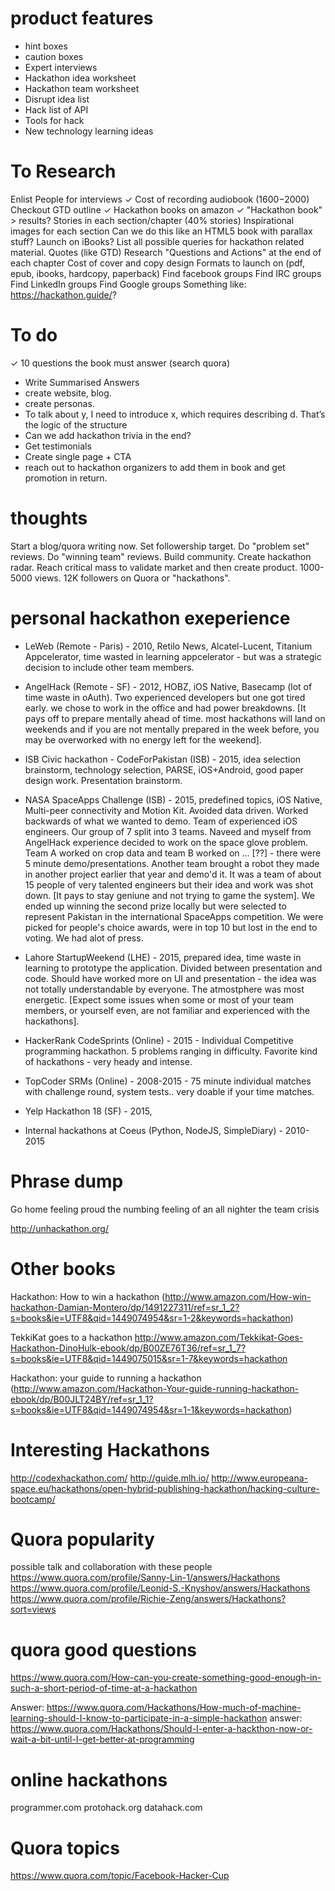 # product features
- hint boxes
- caution boxes
- Expert interviews
- Hackathon idea worksheet
- Hackathon team worksheet
- Disrupt idea list
- Hack list of API
- Tools for hack
- New technology learning ideas

# To Research
Enlist People for interviews
✓ Cost of recording audiobook ($1600-$2000)
Checkout GTD outline
✓ Hackathon books on amazon
✓ "Hackathon book" > results?
Stories in each section/chapter (40% stories)
Inspirational images for each section
Can we do this like an HTML5 book with parallax stuff?
Launch on iBooks?
List all possible queries for hackathon related material. 
Quotes (like GTD)
Research "Questions and Actions" at the end of each chapter
Cost of cover and copy design
Formats to launch on (pdf, epub, ibooks, hardcopy, paperback)
Find facebook groups
Find IRC groups
Find LinkedIn groups
Find Google groups
Something like: https://hackathon.guide/?

# To do
✓ 10 questions the book must answer (search quora)
- Write Summarised Answers
- create website, blog. 
- create personas.
- To talk about y, I need to introduce x, which requires describing d. That’s the logic of the structure
- Can we add hackathon trivia in the end?
- Get testimonials
- Create single page + CTA
- reach out to hackathon organizers to add them in book and get promotion in return. 


# thoughts
Start a blog/quora writing now.
Set followership target. 
Do "problem set" reviews. 
Do "winning team" reviews. 
Build community. 
Create hackathon radar. 
Reach critical mass to validate market and then create product.
1000-5000 views. 12K followers on Quora or "hackathons". 

# personal hackathon exeperience
- LeWeb (Remote - Paris) - 2010, Retilo News, Alcatel-Lucent, Titanium Appcelerator, time wasted in learning appcelerator - but was a strategic decision to include other team members. 
 
- AngelHack (Remote - SF) - 2012, HOBZ, iOS Native, Basecamp (lot of time waste in oAuth). Two experienced developers but one got tired early. we chose to work in the office and had power breakdowns. [It pays off to prepare mentally ahead of time. most hackathons will land on weekends and if you are not mentally prepared in the week before, you may be overworked with no energy left for the weekend]. 

- ISB Civic hackathon - CodeForPakistan (ISB) - 2015, idea selection brainstorm, technology selection, PARSE, iOS+Android, good paper design work. Presentation brainstorm. 

- NASA SpaceApps Challenge (ISB) - 2015, predefined topics, iOS Native, Multi-peer connectivity and Motion Kit. Avoided data driven. Worked backwards of what we wanted to demo. Team of experienced iOS engineers. Our group of 7 split into 3 teams. Naveed and myself from AngelHack experience decided to work on the space glove problem. Team A worked on crop data and team B worked on ... [??] - there were 5 minute demo/presentations. Another team brought a robot they made in another project earlier that year and demo'd it. It was a team of about 15 people of very talented engineers but their idea and work was shot down. [It pays to stay geniune and not trying to game the system]. We ended up winning the second prize locally but were selected to represent Pakistan in the international SpaceApps competition. We were picked for people's choice awards, were in top 10 but lost in the end to voting. We had alot of press. 

- Lahore StartupWeekend (LHE) - 2015, prepared idea, time waste in learning to prototype the application. Divided between presentation and code. Should have worked more on UI and presentation - the idea was not totally understandable by everyone. The atmostphere was most energetic. [Expect some issues when some or most of your team members, or yourself even, are not familiar and experienced with the hackathons]. 

- HackerRank CodeSprints (Online) - 2015 - Individual Competitive programming hackathon. 5 problems ranging in difficulty. Favorite kind of hackathons - very heady and intense. 

- TopCoder SRMs (Online) - 2008-2015 - 75 minute individual matches with challenge round, system tests.. very doable if your time matches. 

- Yelp Hackathon 18 (SF) - 2015, 

- Internal hackathons at Coeus (Python, NodeJS, SimpleDiary) - 2010-2015

# Phrase dump
Go home feeling proud
the numbing feeling of an all nighter
the team crisis

http://unhackathon.org/

# Other books
Hackathon: How to win a hackathon (http://www.amazon.com/How-win-hackathon-Damian-Montero/dp/1491227311/ref=sr_1_2?s=books&ie=UTF8&qid=1449074954&sr=1-2&keywords=hackathon)

TekkiKat goes to a hackathon
http://www.amazon.com/Tekkikat-Goes-Hackathon-DinoHulk-ebook/dp/B00ZE76T36/ref=sr_1_7?s=books&ie=UTF8&qid=1449075015&sr=1-7&keywords=hackathon

Hackathon: your guide to running a hackathon (http://www.amazon.com/Hackathon-Your-guide-running-hackathon-ebook/dp/B00JLT24BY/ref=sr_1_1?s=books&ie=UTF8&qid=1449074954&sr=1-1&keywords=hackathon)

# Interesting Hackathons
http://codexhackathon.com/
http://guide.mlh.io/
http://www.europeana-space.eu/hackathons/open-hybrid-publishing-hackathon/hacking-culture-bootcamp/

# Quora popularity
possible talk and collaboration with these people
https://www.quora.com/profile/Sanny-Lin-1/answers/Hackathons
https://www.quora.com/profile/Leonid-S.-Knyshov/answers/Hackathons
https://www.quora.com/profile/Richie-Zeng/answers/Hackathons?sort=views


# quora good questions
https://www.quora.com/How-can-you-create-something-good-enough-in-such-a-short-period-of-time-at-a-hackathon


Answer: https://www.quora.com/Hackathons/How-much-of-machine-learning-should-I-know-to-participate-in-a-simple-hackathon
answer: 
https://www.quora.com/Hackathons/Should-I-enter-a-hackthon-now-or-wait-a-bit-until-I-get-better-at-programming


# online hackathons
programmer.com
protohack.org
datahack.com


# Quora topics
https://www.quora.com/topic/Facebook-Hacker-Cup
